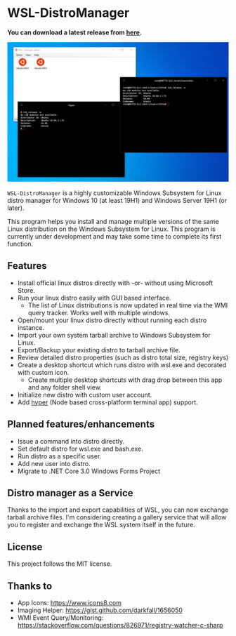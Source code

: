 # WSL-DistroManager

**You can download a latest release from [here](https://github.com/rkttu/WSL-DistroManager/releases/).**

![Example](Assets/Images/Screenshot-hyper.png)

`WSL-DistroManager` is a highly customizable Windows Subsystem for Linux distro manager for Windows 10 (at least 19H1) and Windows Server 19H1 (or later).

This program helps you install and manage multiple versions of the same Linux distribution on the Windows Subsystem for Linux. This program is currently under development and may take some time to complete its first function.

## Features

* Install official linux distros directly with -or- without using Microsoft Store.
* Run your linux distro easily with GUI based interface.
  * The list of Linux distributions is now updated in real time via the WMI query tracker. Works well with multiple windows.
* Open/mount your linux distro directly without running each distro instance.
* Import your own system tarball archive to Windows Subsystem for Linux.
* Export/Backup your existing distro to tarball archive file.
* Review detailed distro properties (such as distro total size, registry keys)
* Create a desktop shortcut which runs distro with wsl.exe and decorated with custom icon.
  * Create multiple desktop shortcuts with drag drop between this app and any folder shell view.
* Initialize new distro with custom user account.
* Add [hyper](https://hyper.is/) (Node based cross-platform terminal app) support.

## Planned features/enhancements

* Issue a command into distro directly.
* Set default distro for wsl.exe and bash.exe.
* Run distro as a specific user.
* Add new user into distro.
* Migrate to .NET Core 3.0 Windows Forms Project

## Distro manager as a Service

Thanks to the import and export capabilities of WSL, you can now exchange tarball archive files. I'm considering creating a gallery service that will allow you to register and exchange the WSL system itself in the future.

## License

This project follows the MIT license.

## Thanks to

- App Icons: https://www.icons8.com
- Imaging Helper: https://gist.github.com/darkfall/1656050
- WMI Event Query/Monitoring: https://stackoverflow.com/questions/826971/registry-watcher-c-sharp
